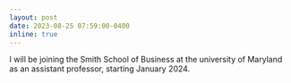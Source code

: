 ```yaml
---
layout: post
date: 2023-08-25 07:59:00-0400
inline: true
---
```


I will be joining the Smith School of Business at the university of Maryland as an
assistant professor, starting January 2024. 

